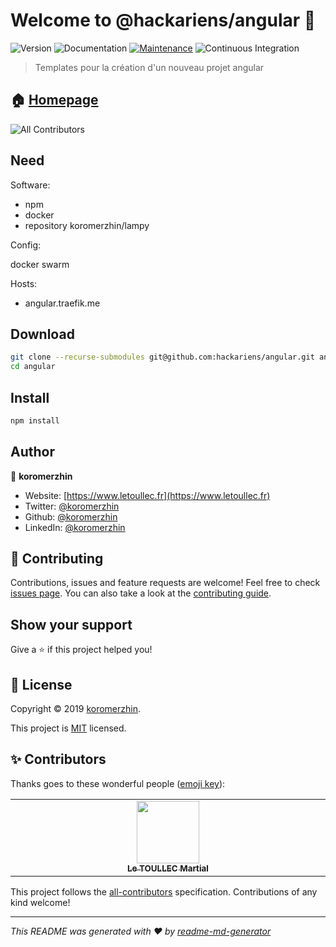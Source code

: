 # Welcome to @hackariens/angular 👋

![Version](https://img.shields.io/badge/version-1.0.0-blue.svg?cacheSeconds=2592000)
![Documentation](https://img.shields.io/badge/documentation-yes-brightgreen.svg)
[![Maintenance](https://img.shields.io/badge/Maintained%3F-yes-green.svg)](https://github.com/hackariens/angular/graphs/commit-activity)
![Continuous Integration](https://github.com/hackariens/angular/workflows/ci/badge.svg?branch=develop)

> Templates pour la création d'un nouveau projet angular

## 🏠 [Homepage](https://github.com/hackariens/angular#readme)

<!-- ALL-CONTRIBUTORS-BADGE:START - Do not remove or modify this section -->
![All Contributors](https://img.shields.io/badge/all_contributors-1-orange.svg?style=flat-square)
<!-- ALL-CONTRIBUTORS-BADGE:END -->

## Need

Software:

- npm
- docker
- repository koromerzhin/lampy

Config:

docker swarm

Hosts:

- angular.traefik.me

## Download

```sh
git clone --recurse-submodules git@github.com:hackariens/angular.git angular
cd angular
```

## Install

``` sh
npm install
```

## Author

👤 **koromerzhin**

- Website: [https://www.letoullec.fr](https://www.letoullec.fr)
- Twitter: [@koromerzhin](https://twitter.com/koromerzhin)
- Github: [@koromerzhin](https://github.com/koromerzhin)
- LinkedIn: [@koromerzhin](https://linkedin.com/in/koromerzhin)

## 🤝 Contributing

Contributions, issues and feature requests are welcome!
Feel free to check
[issues page](https://github.com/hackariens/angular/issues).
You can also take a look at the
[contributing guide](https://github.com/hackariens/angular/blob/develop/CONTRIBUTING.md).

## Show your support

Give a ⭐️ if this project helped you!

## 📝 License

Copyright © 2019 [koromerzhin](https://github.com/koromerzhin).

This project is
[MIT](https://github.com/hackariens/angular/blob/develop/LICENSE) licensed.

## ✨ Contributors

Thanks goes to these wonderful people
([emoji key](https://allcontributors.org/docs/en/emoji-key)):

<!-- ALL-CONTRIBUTORS-LIST:START - Do not remove or modify this section -->
<!-- prettier-ignore-start -->
<!-- markdownlint-disable -->
<table>
  <tbody>
    <tr>
      <td align="center" valign="top" width="14.28%"><a href="https://github.com/koromerzhin"><img src="https://avatars0.githubusercontent.com/u/308012?v=4" width="100px;" alt=""/><br /><sub><b>Le TOULLEC Martial</b></sub></a></td>
    </tr>
  </tbody>
</table>

<!-- markdownlint-restore -->
<!-- prettier-ignore-end -->

<!-- ALL-CONTRIBUTORS-LIST:END -->

This project follows the
[all-contributors](https://github.com/all-contributors/all-contributors)
specification. Contributions of any kind welcome!

---

_This README was generated with ❤️ by
[readme-md-generator](https://github.com/kefranabg/readme-md-generator)_
